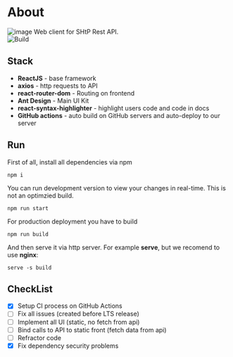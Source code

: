 # About
![image](https://user-images.githubusercontent.com/55328925/211334625-3d46cd38-44d4-4a58-bbfd-4d15fc375c2a.png)
Web client for SHtP Rest API. </br>![Build](https://github.com/ITClassDev/FrontEnd/actions/workflows/build.js.yml/badge.svg)
## Stack
- **ReactJS** - base framework
- **axios** - http requests to API
- **react-router-dom** - Routing on frontend
- **Ant Design** - Main UI Kit
- **react-syntax-highlighter** - highlight users code and code in docs
- **GitHub actions** - auto build on GitHub servers and auto-deploy to our server
## Run
First of all, install all dependencies via npm
```
npm i
```
You can run development version to view your changes in real-time. This is not an optimzied build.
```
npm run start
```
For production deployment you have to build
```
npm run build
```
And then serve it via http server. For example **serve**, but we recomend to use **nginx**:
```
serve -s build
```
## CheckList
- [x] Setup CI process on GitHub Actions
- [ ] Fix all issues (created before LTS release)
- [ ] Implement all UI (static, no fetch from api)
- [ ] Bind calls to API to static front (fetch data from api)
- [ ] Refractor code
- [x] Fix dependency security problems
